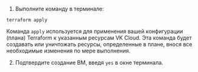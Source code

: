1. Выполните команду в терминале:

  ```
  terraform apply
  ```

  Команда `apply` используется для применения вашей конфигурации (плана) Terraform к указанным ресурсам VK Cloud. Эта команда будет создавать или уничтожать ресурсы, определенные в плане, внося все необходимые изменения по мере выполнения.

2. Подтвердите создание ВМ, введя `yes` в окне терминала.
